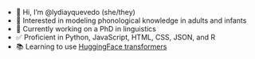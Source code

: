 - 👋 Hi, I’m @lydiayquevedo (she/they)
- 👀 Interested in modeling phonological knowledge in adults and infants
- 🌱 Currently working on a PhD in linguistics
- ✅ Proficient in Python, JavaScript, HTML, CSS, JSON, and R 
- 📚 Learning to use [HuggingFace transformers](https://huggingface.co/docs/transformers/index)
